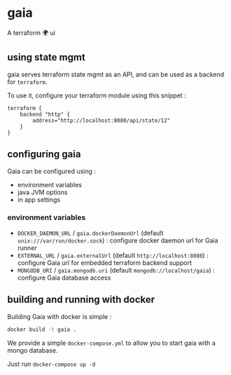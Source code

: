 # gaia

A terraform 🌍 ui

## using state mgmt

gaia serves terraform state mgmt as an API, and can be used as a backend for `terraform`.

To use it, configure your terraform module using this snippet :

```
terraform {
    backend "http" {
		address="http://localhost:8080/api/state/12"
	}
}
```

## configuring gaia

Gaia can be configured using :

* environment variables
* java JVM options 
* in app settings

### environment variables

* `DOCKER_DAEMON_URL` / `gaia.dockerDaemonUrl` (default `unix:///var/run/docker.sock`) : configure docker daemon url for Gaia runner
* `EXTERNAL_URL` / `gaia.externalUrl` (default `http://localhost:8080`) : configure Gaia url for embedded terraform backend support
* `MONGODB_URI`  / `gaia.mongodb.uri` (default `mongodb://localhost/gaia`) : configure Gaia database access

## building and running with docker

Building Gaia with docker is simple :

```bash
docker build -t gaia .
```

We provide a simple `docker-compose.yml` to allow you to start gaia with a mongo database.

Just run `docker-compose up -d`
